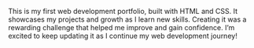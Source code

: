 This is my first web development portfolio, built with HTML and CSS. It showcases my projects and growth as I learn new skills. Creating it was a rewarding challenge that helped me improve and gain confidence. I’m excited to keep updating it as I continue my web development journey!